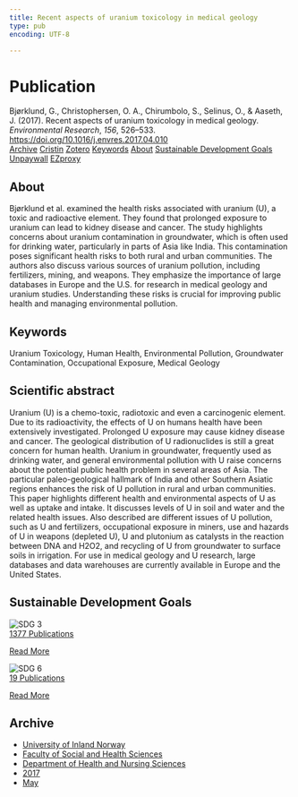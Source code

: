 ```yaml
---
title: Recent aspects of uranium toxicology in medical geology
type: pub
encoding: UTF-8

---
```

<h1>Publication</h1>
<article id="csl-bib-container-54L9XS4B" class="csl-bib-container">
  <div class="csl-bib-body"> <div class="csl-entry">Bjørklund, G., Christophersen, O. A., Chirumbolo, S., Selinus, O., &#38; Aaseth, J. (2017). Recent aspects of uranium toxicology in medical geology. <i>Environmental Research</i>, <i>156</i>, 526–533. <a href="https://doi.org/10.1016/j.envres.2017.04.010">https://doi.org/10.1016/j.envres.2017.04.010</a></div> </div>
  <div class="csl-bib-buttons">
    <a href="#taxonomy-article-54L9XS4B" alt="archive" class="csl-bib-button">Archive</a>
    <a href="https://app.cristin.no/results/show.jsf?id=1471539" alt="Cristin" class="csl-bib-button">Cristin</a>
    <a href="http://zotero.org/groups/5881554/items/54L9XS4B" alt="Zotero" class="csl-bib-button">Zotero</a>
    <a href="#keywords-article-54L9XS4B" alt="keywords" class="csl-bib-button">Keywords</a>
    <a href="#about-article-54L9XS4B" alt="about_pub" class="csl-bib-button">About</a>
    <a href="#sdg-article-54L9XS4B" alt="sdg" class="csl-bib-button">Sustainable Development Goals</a>
    <a href="https://doi.org/10.1016/j.envres.2017.04.010" alt="Unpaywall" class="csl-bib-button">Unpaywall</a>
    <a href="https://doi.org/10.1016/j.envres.2017.04.010" alt="EZproxy" class="csl-bib-button">EZproxy</a>
  </div>
  <div id="csl-bib-meta-container-54L9XS4B"></div>
</article>
<div id="csl-bib-meta-54L9XS4B" class="csl-bib-meta">
  <article id="about-article-54L9XS4B" class="about_pub-article">
    <h1>About</h1>
    Bjørklund et al. examined the health risks associated with uranium (U), a toxic and radioactive element. They found that prolonged exposure to uranium can lead to kidney disease and cancer. The study highlights concerns about uranium contamination in groundwater, which is often used for drinking water, particularly in parts of Asia like India. This contamination poses significant health risks to both rural and urban communities. The authors also discuss various sources of uranium pollution, including fertilizers, mining, and weapons. They emphasize the importance of large databases in Europe and the U.S. for research in medical geology and uranium studies. Understanding these risks is crucial for improving public health and managing environmental pollution.
  </article>
  <article id="keywords-article-54L9XS4B" class="keywords-article">
    <h1>Keywords</h1>
    Uranium Toxicology, Human Health, Environmental Pollution, Groundwater Contamination, Occupational Exposure, Medical Geology
  </article>
  <article id="abstract-article-54L9XS4B" class="abstract-article">
    <h1>Scientific abstract</h1>
    Uranium (U) is a chemo-toxic, radiotoxic and even a carcinogenic element. Due to its radioactivity, the effects of U on humans health have been extensively investigated. Prolonged U exposure may cause kidney disease and cancer. The geological distribution of U radionuclides is still a great concern for human health. Uranium in groundwater, frequently used as drinking water, and general environmental pollution with U raise concerns about the potential public health problem in several areas of Asia. The particular paleo-geological hallmark of India and other Southern Asiatic regions enhances the risk of U pollution in rural and urban communities. This paper highlights different health and environmental aspects of U as well as uptake and intake. It discusses levels of U in soil and water and the related health issues. Also described are different issues of U pollution, such as U and fertilizers, occupational exposure in miners, use and hazards of U in weapons (depleted U), U and plutonium as catalysts in the reaction between DNA and H2O2, and recycling of U from groundwater to surface soils in irrigation. For use in medical geology and U research, large databases and data warehouses are currently available in Europe and the United States.
  </article>
  <article id="sdg-article-54L9XS4B" class="sdg-article">
    <h1>Sustainable Development Goals</h1>
    <div class="sdg-container"><div id="sdg3" class="sdg">
        <img src="{{< params subfolder >}}images/sdg/sdg03_en.png" class="image" alt="SDG 3">
        <div class="sdg-overlay">
          <a href="{{< params subfolder >}}en/archive/?sdg=3#archive" class="sdg-publication-count"><span>1377</span> Publications</a>
          <p><a href="https://sdgs.un.org/goals/goal3" class="sdg-read-more">Read More</a></p>
        </div>
      </div> <div id="sdg6" class="sdg">
        <img src="{{< params subfolder >}}images/sdg/sdg06_en.png" class="image" alt="SDG 6">
        <div class="sdg-overlay">
          <a href="{{< params subfolder >}}en/archive/?sdg=6#archive" class="sdg-publication-count"><span>19</span> Publications</a>
          <p><a href="https://sdgs.un.org/goals/goal6" class="sdg-read-more">Read More</a></p>
        </div>
      </div></div>
  </article>
  <article id="taxonomy-article-54L9XS4B" class="taxonomy-article">
    <h1>Archive</h1>
    <ul>
      <li><a href="{{< params subfolder >}}en/archive/?key=3DCRN523">University of Inland Norway</a></li>
      <li><a href="{{< params subfolder >}}en/archive/?key=IDKFS3MX">Faculty of Social and Health Sciences</a></li>
      <li><a href="{{< params subfolder >}}en/archive/?key=GTV4ECMZ">Department of Health and Nursing Sciences</a></li>
      <li><a href="{{< params subfolder >}}en/archive/?key=QV2QKSDS">2017</a></li>
      <li><a href="{{< params subfolder >}}en/archive/?key=FDMJVLEC">May</a></li>
    </ul>
  </article>
</div>
